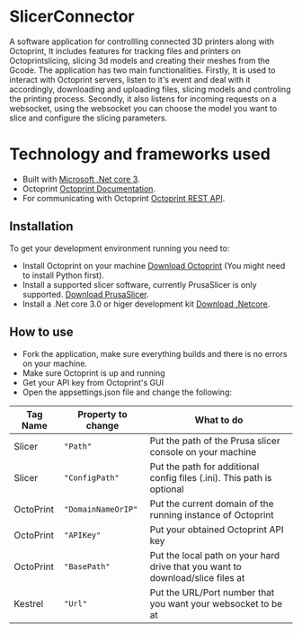 # SlicerConnector
 A software application for controllling connected 3D printers along with Octoprint, It includes features for tracking files and printers on Octoprintslicing, slicing 3d models and creating their meshes from the Gcode.
The application has two main functionalities. Firstly, It is used to interact with Octoprint servers, listen to it's event and deal with it accordingly, downloading and uploading files, slicing models and controling the printing process. Secondly, it also listens for incoming requests on a websocket, using the websocket you can choose the model you want to slice and configure the slicing parameters.


# Technology and frameworks used
- Built with [Microsoft .Net core 3](https://docs.microsoft.com/en-us/dotnet/core/introduction).
- Octoprint [Octoprint Documentation](https://docs.octoprint.org/en/master/).
- For communicating with Octoprint [Octoprint REST API](https://docs.octoprint.org/en/master/api/index.html).

## Installation 
To get your development environment running you need to:
- Install Octoprint on your machine [Download Octoprint](https://octoprint.org/download/) (You might need to install Python first).
- Install a supported slicer software, currently PrusaSlicer is only supported. [Download PrusaSlicer](https://www.prusa3d.com/prusaslicer/).
- Install a .Net core 3.0 or higer development kit [Download .Netcore](https://dotnet.microsoft.com/download/dotnet-core/3.0).

## How to use
- Fork the application, make sure everything builds and there is no errors on your machine. 
- Make sure Octoprint is up and running
- Get your API key from Octoprint's GUI 
- Open the appsettings.json file and change the following:

|Tag Name        |Property to change            |What to do                   |
|----------------|------------------------------|-----------------------------|
|Slicer          |`"Path"`                      |Put the path of the Prusa slicer console on your machine                      |
|Slicer          |`"ConfigPath"`                |Put the path for additional config files (.ini). This path is optional        |
|OctoPrint       |`"DomainNameOrIP"`            |Put the current domain of the running instance of Octoprint                   |
|OctoPrint       |`"APIKey"`                    |Put your obtained Octoprint API key                                           |
|OctoPrint       |`"BasePath"`                  |Put the local path on your hard drive that you want to download/slice files at|
|Kestrel         |`"Url"`                       |Put the URL/Port number that you want your websocket to be at                 |
